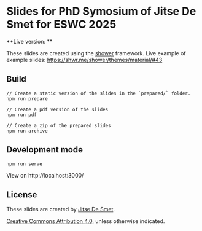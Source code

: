 # Slides for PhD Symosium of Jitse De Smet for ESWC 2025

**Live version: **

These slides are created using the [shower](https://github.com/shower/shower) framework.
Live example of example slides: https://shwr.me/shower/themes/material/#43

## Build

```
// Create a static version of the slides in the `prepared/` folder.
npm run prepare

// Create a pdf version of the slides
npm run pdf

// Create a zip of the prepared slides
npm run archive
```

## Development mode

```
npm run serve
```

View on http://localhost:3000/

## License

These slides are created by [Jitse De Smet](https://jitsedesmet.be/).

[Creative Commons Attribution 4.0](https://creativecommons.org/licenses/by/4.0/), unless otherwise indicated.
